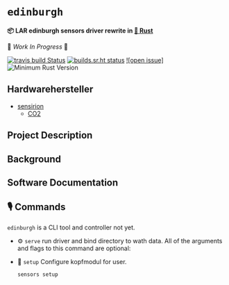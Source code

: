#  `edinburgh`

 **📦  LAR edinburgh sensors driver rewrite in [🦀 **Rust**](https://github.com/lar-rs/edinburgh)**

🚧 _Work In Progress_ 🚧

[![travis build Status](https://travis-ci.com/lar-rs/sensors.svg?branch=master)](https://travis-ci.com/lar-rs/edinburgh)
[![builds.sr.ht status](https://builds.sr.ht/~asmolkov/sensors/.build.yml.svg)](https://builds.sr.ht/~asmolkov/lar-rs/edinburgh.build.yml?)
[![open issue]][issue]
![Minimum Rust Version][min-rust-badge]

## Hardwarehersteller
 * [sensirion](https://www.sensirion.com/de)
    * [CO2](https://www.sensirion.com/de/umweltsensoren/kohlendioxidsensoren-co2)

## Project Description

## Background

## Software Documentation



## 🎙️ Commands

`edinburgh` is a CLI tool and controller not yet.

  - ⚙️ `serve`
    run driver and bind directory to wath data.
    All of the arguments and flags to this command are optional:

  - 🔧 `setup`
      Configure kopfmodul for user.

    ```
    sensors setup
    ```

<!-- links -->
[file issues]: https://github.com/lar-rs/edinburgh/issues/
[Rust]: https://www.rust-lang.org/
[async-std]:https://docs.rs/async-std/0.99.10/async_std

[edinburg]:https://edinburghsensors.com/products/oem-co2-sensor/gascard-ng/

[CONTRIBUTING.md]: CONTRIBUTING.md

[CC-BY 4.0]: https://opendefinition.org/licenses/cc-by/
[MIT]: https://opensource.org/licenses/MIT
[The Rust Book]: https://doc.rust-lang.org/book/
[building a command-line program]: https://doc.rust-lang.org/stable/book/ch12-00-an-io-project.html
[building a multithreaded web server]: https://doc.rust-lang.org/stable/book/ch20-00-final-project-a-web-server.html
[clippy]: https://github.com/rust-lang/rust-clippy/
[criterion]: https://github.com/bheisler/criterion.rs
[crossbeam]: https://github.com/crossbeam-rs/crossbeam
[plan]: ./docs/lesson-plan.md
[the roadmap]: ./docs/roadmap.md
[post-project surveys]: ./docs/lesson-plan.md#user-content-making-pna-rust-better
[pre]: ./docs/prerequisites.md
[rustfmt]: https://github.com/rust-lang/rustfmt/
[serde]: https://github.com/serde-rs/serde
[sp]: https://en.wikipedia.org/wiki/System_programming
[Rust]: https://www.rust-lang.org/
<!-- Badges -->
[irc]:          https://webirc.hackint.org/#irc://irc.hackint.org/#lar
[issue]: https://img.shields.io/github/issues/lar-rs/edinburgh?style=flat-square
[min-rust-badge]: https://img.shields.io/badge/rustc-1.38+-blue.svg
